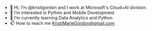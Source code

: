 - 👋 Hi, I’m @kristigordon and I work at Microsoft's Cloud+AI division.
- 👀 I’m interested in Python and Mobile Development 
- 🌱 I’m currently learning Data Analytics and Python
- 📫 How to reach me KristiMarieGordon@gmail.com

<!---
kristigordon/kristigordon is a ✨ special ✨ repository because its `README.md` (this file) appears on your GitHub profile.
You can click the Preview link to take a look at your changes.
--->
